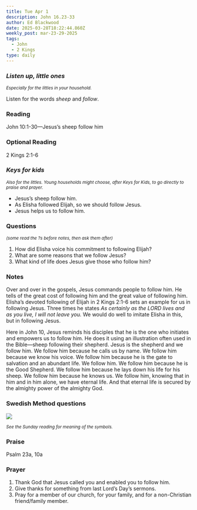 ```yaml
---
title: Tue Apr 1
description: John 16.23-33
author: Ed Blackwood
date: 2025-03-28T18:22:44.860Z
weekly_post: mar-23-29-2025
tags:
  - John
  - 2 Kings
type: daily
---
```

### *Listen up, little ones*

<div><small><i>Especially for the littles in your household.</i></small></div>

Listen for the words *sheep* and *follow*.

### Reading

John 10:1-30—Jesus’s sheep follow him

### Optional Reading

2 Kings 2:1-6

### *Keys for kids*

<div><small><i>Also for the littles. Young households might choose, after Keys for Kids, to go directly to praise and prayer.</i></small></div>

* Jesus’s sheep follow him.
* As Elisha followed Elijah, so we should follow Jesus.
* Jesus helps us to follow him.

### Questions

<div><small><i>(some read the ?s before notes, then ask them after)</i></small></div>

1. How did Elisha voice his commitment to following Elijah?
2. What are some reasons that we follow Jesus?
3. What kind of life does Jesus give those who follow him?

### Notes

Over and over in the gospels, Jesus commands people to follow him. He tells of the great cost of following him and the great value of following him. Elisha’s devoted following of Elijah in 2 Kings 2:1-6 sets an example for us in following Jesus. Three times he states *As certainly as the LORD lives and as you live, I will not leave you.* We would do well to imitate Elisha in this, but in following Jesus.

Here in John 10, Jesus reminds his disciples that he is the one who initiates and empowers us to follow him. He does it using an illustration often used in the Bible—sheep following their shepherd. Jesus is the shepherd and we follow him. We follow him because he calls us by name. We follow him because we know his voice. We follow him because he is the gate to salvation and an abundant life. We follow him. We follow him because he is the Good Shepherd. We follow him because he lays down his life for his sheep. We follow him because he knows us. We follow him, knowing that in him and in him alone, we have eternal life. And that eternal life is secured by the almighty power of the almighty God.

### Swedish Method questions

![](/static/img/family_worship_study_ed-swedish_questions.png)

<div><small><i>See the Sunday reading for meaning of the symbols.</i></small></div>

### Praise

P﻿salm 23a, 10a

### Prayer

1. Thank God that Jesus called you and enabled you to follow him.
2. Give thanks for something from last Lord’s Day’s sermons.
3. Pray for a member of our church, for your family, and for a non-Christian friend/family member.